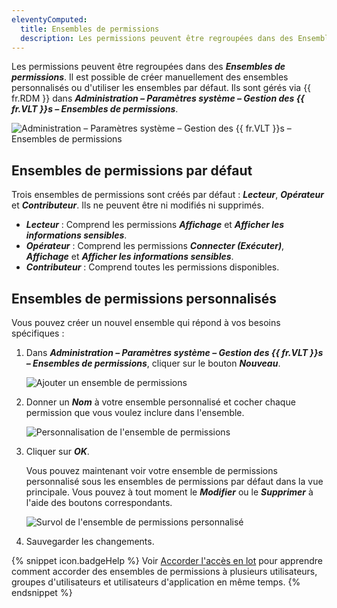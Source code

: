 ```yaml
---
eleventyComputed:
  title: Ensembles de permissions
  description: Les permissions peuvent être regroupées dans des Ensembles de permissions. Il est possible de créer manuellement des ensembles personnalisés ou d'utiliser les ensembles par défaut. Ils sont gérés via {{ fr.RDM }} dans Administration – Paramètres système – Gestion des {{ fr.VLT }}s – Ensembles de permissions.
---
```

Les permissions peuvent être regroupées dans des ***Ensembles de permissions***. Il est possible de créer manuellement des ensembles personnalisés ou d'utiliser les ensembles par défaut. Ils sont gérés via  {{ fr.RDM }} dans ***Administration – Paramètres système – Gestion des {{ fr.VLT }}s – Ensembles de permissions***.

![Administration – Paramètres système – Gestion des {{ fr.VLT }}s – Ensembles de permissions](https://webdevolutions.azureedge.net/docs/fr/rdm/mac/RDMMac2058.png)

## Ensembles de permissions par défaut

Trois ensembles de permissions sont créés par défaut : ***Lecteur***, ***Opérateur*** et ***Contributeur***. Ils ne peuvent être ni modifiés ni supprimés.  
* ***Lecteur*** : Comprend les permissions ***Affichage*** et ***Afficher les informations sensibles***.
* ***Opérateur*** : Comprend les permissions ***Connecter (Exécuter)***, ***Affichage*** et ***Afficher les informations sensibles***.
* ***Contributeur*** : Comprend toutes les permissions disponibles.

## Ensembles de permissions personnalisés

Vous pouvez créer un nouvel ensemble qui répond à vos besoins spécifiques :

1. Dans ***Administration – Paramètres système – Gestion des {{ fr.VLT }}s – Ensembles de permissions***, cliquer sur le bouton ***Nouveau***.

   ![Ajouter un ensemble de permissions](https://webdevolutions.azureedge.net/docs/fr/rdm/mac/RDMMac2059.png)

1. Donner un ***Nom*** à votre ensemble personnalisé et cocher chaque permission que vous voulez inclure dans l'ensemble.

   ![Personnalisation de l'ensemble de permissions](https://webdevolutions.azureedge.net/docs/fr/rdm/mac/RDMMac2060.png)

1. Cliquer sur ***OK***.

   Vous pouvez maintenant voir votre ensemble de permissions personnalisé sous les ensembles de permissions par défaut dans la vue principale. Vous pouvez à tout moment le ***Modifier*** ou le ***Supprimer*** à l'aide des boutons correspondants.

   ![Survol de l'ensemble de permissions personnalisé](https://webdevolutions.azureedge.net/docs/fr/rdm/mac/RDMMac2061.png)

1. Sauvegarder les changements.

{% snippet icon.badgeHelp %}
Voir [Accorder l'accès en lot](/fr/rdm/mac/commands/administration/system-settings/vault-management/batch-grant-access) pour apprendre comment accorder des ensembles de permissions à plusieurs utilisateurs, groupes d'utilisateurs et utilisateurs d'application en même temps.
{% endsnippet %}  
